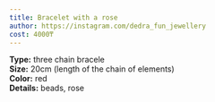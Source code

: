 ```yaml
---
title: Bracelet with a rose  
author: https://instagram.com/dedra_fun_jewellery  
cost: 4000₸  
---
```

**Type:** three chain bracele  
**Size:** 20cm (length of the chain of elements)  
**Color:** red  
**Details:** beads, rose  







